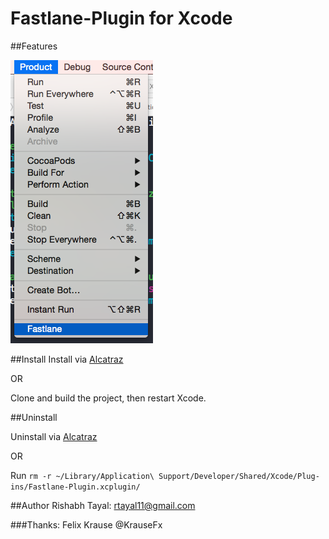 # Fastlane-Plugin for Xcode

##Features

![Menu](https://raw.githubusercontent.com/RishabhTayal/Fastlane-Plugin/master/screenshot.png)

##Install
Install via [Alcatraz](http://alcatraz.io/)

OR

Clone and build the project, then restart Xcode.

##Uninstall

Uninstall via [Alcatraz](http://alcatraz.io/)

OR

Run `rm -r ~/Library/Application\ Support/Developer/Shared/Xcode/Plug-ins/Fastlane-Plugin.xcplugin/`

##Author
Rishabh Tayal: rtayal11@gmail.com

###Thanks: Felix Krause @KrauseFx
